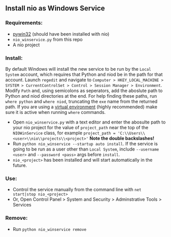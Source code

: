 ## Install nio as Windows Service

### Requirements:
- [pywin32](https://pypi.org/project/pywin32/) (should have been installed with nio)
- `nio_winservice.py` from this repo
- A nio project

### Install:
By default Windows will install the new service to be run by the `Local System` account, which requires that Python and niod be in the path for that account. Launch `regedit` and navigate to `Computer > HKEY_LOCAL_MACHINE > SYSTEM > CurrentControlSet > Control > Session Manager > Environment`. Modify `Path` and, using semicolons as seperators, add the aboslute path to Python and niod directories at the end. For help finding these paths, run `where python` and `where niod`, truncating the `exe` name from the returned path. If you are using a [virtual environment](https://docs.n.io/deployment/best-practices/) (highly recommended) make sure it is active when running `where` commands.
- Open `nio_winservice.py` with a text editor and enter the abosulte path to your nio project for the value of `project_path` near the top of the `NIOWinService` class, for example `project_path = 'C:\\Users\\<user>\\nio\\projects\\<project>'` **Note the double backslashes!**
- Run `python nio_winservice --startup auto install`. If the service is going to be run as a user other than `Local System`, include `--username <user>` and `--password <pass>` args before `install`.
- `nio_<project>` has been installed and will start automatically in the future.

### Use:
- Control the service manually from the command line with `net start|stop nio_<project>`
- Or, Open Control Panel > System and Security > Adminstrative Tools > Services

### Remove:
- Run `python nio_winservice remove`
